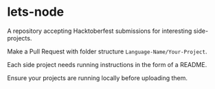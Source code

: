# lets-node

A repository accepting Hacktoberfest submissions for interesting side-projects.

Make a Pull Request with folder structure ```Language-Name/Your-Project```. 

Each side project needs running instructions in the form of a README.

Ensure your projects are running locally before uploading them.

